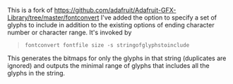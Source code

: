 This is a fork of
https://github.com/adafruit/Adafruit-GFX-Library/tree/master/fontconvert
I've added the option to specify a set of glyphs to include in
addition to the existing options of ending character number or
character range. It's invoked by
>     fontconvert fontfile size -s stringofglyphstoinclude
This generates the bitmaps for only the glyphs in that string
(duplicates are ignored) and outputs the minimal range of glyphs that
includes all the glyphs in the string.
